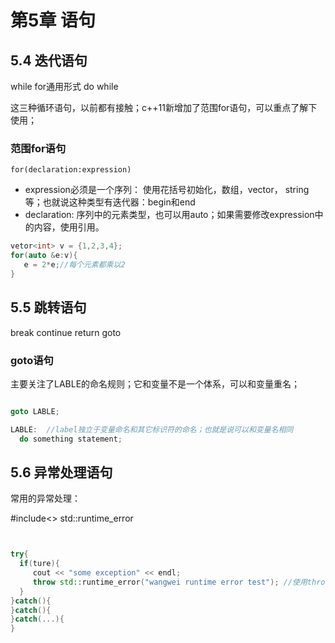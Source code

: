 # 第5章 语句


## 5.4 迭代语句

while
for通用形式
do while 

这三种循环语句，以前都有接触；c++11新增加了范围for语句，可以重点了解下使用；

### 范围for语句

`for(declaration:expression)`

* expression必须是一个序列： 使用花括号初始化，数组，vector， string 等；也就说这种类型有迭代器：begin和end
* declaration: 序列中的元素类型，也可以用auto；如果需要修改expression中的内容，使用引用。 


```c++
vetor<int> v = {1,2,3,4};
for(auto &e:v){
   e = 2*e;//每个元素都乘以2
}
```


## 5.5 跳转语句

break
continue
return
goto

### goto语句

主要关注了LABLE的命名规则；它和变量不是一个体系，可以和变量重名；

```c++

goto LABLE;

LABLE:  //label独立于变量命名和其它标识符的命名；也就是说可以和变量名相同
  do something statement;

```


## 5.6 异常处理语句

常用的异常处理：

#include<>
std::runtime_error


```c++


try{
  if(ture){
     cout << "some exception" << endl;
     throw std::runtime_error("wangwei runtime error test"); //使用throw 直接抛出特定的异常
  }
}catch(){
}catch(){
}catch(...){
}


```

